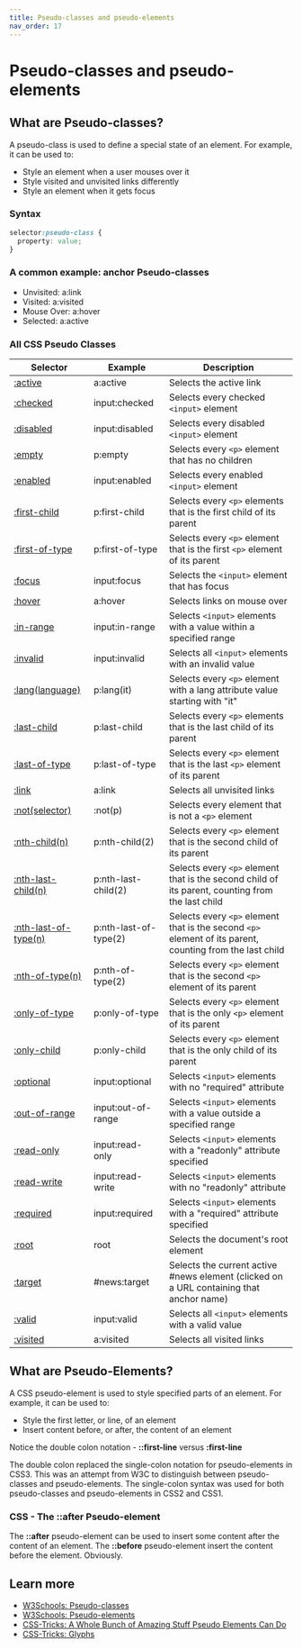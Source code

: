 ```yaml
---
title: Pseudo-classes and pseudo-elements
nav_order: 17
---
```


# Pseudo-classes and pseudo-elements

## What are Pseudo-classes?

A pseudo-class is used to define a special state of an element. For example, it can be used to:

- Style an element when a user mouses over it
- Style visited and unvisited links differently
- Style an element when it gets focus

### Syntax

```css
selector:pseudo-class {
  property: value;
}
```

### A common example: anchor Pseudo-classes

- Unvisited: a:link
- Visited: a:visited
- Mouse Over: a:hover
- Selected: a:active

### All CSS Pseudo Classes

| Selector | Example | Description |
| --- | --- | --- |
| [:active](https://www.w3schools.com/cssref/sel_active.asp) | a:active | Selects the active link |
| [:checked](https://www.w3schools.com/cssref/sel_checked.asp) | input:checked | Selects every checked `<input>` element |
| [:disabled](https://www.w3schools.com/cssref/sel_disabled.asp) | input:disabled | Selects every disabled `<input>` element |
| [:empty](https://www.w3schools.com/cssref/sel_empty.asp) | p:empty | Selects every `<p>` element that has no children |
| [:enabled](https://www.w3schools.com/cssref/sel_enabled.asp) | input:enabled | Selects every enabled `<input>` element |
| [:first-child](https://www.w3schools.com/cssref/sel_firstchild.asp) | p:first-child | Selects every `<p>` elements that is the first child of its parent |
| [:first-of-type](https://www.w3schools.com/cssref/sel_first-of-type.asp) | p:first-of-type | Selects every `<p>` element that is the first `<p>` element of its parent |
| [:focus](https://www.w3schools.com/cssref/sel_focus.asp) | input:focus | Selects the `<input>` element that has focus |
| [:hover](https://www.w3schools.com/cssref/sel_hover.asp) | a:hover | Selects links on mouse over |
| [:in-range](https://www.w3schools.com/cssref/sel_in-range.asp) | input:in-range | Selects `<input>` elements with a value within a specified range |
| [:invalid](https://www.w3schools.com/cssref/sel_invalid.asp) | input:invalid | Selects all `<input>` elements with an invalid value |
| [:lang(language)](https://www.w3schools.com/cssref/sel_lang.asp)| p:lang(it)| Selects every `<p>` element with a lang attribute value starting with "it" |
| [:last-child](https://www.w3schools.com/cssref/sel_last-child.asp) | p:last-child | Selects every `<p>` elements that is the last child of its parent |
| [:last-of-type](https://www.w3schools.com/cssref/sel_last-of-type.asp) | p:last-of-type | Selects every `<p>` element that is the last `<p>` element of its parent  |
| [:link](https://www.w3schools.com/cssref/sel_link.asp)| a:link | Selects all unvisited links  |
| [:not(selector)](https://www.w3schools.com/cssref/sel_not.asp) | :not(p) | Selects every element that is not a `<p>` element |
| [:nth-child(n)](https://www.w3schools.com/cssref/sel_nth-child.asp) | p:nth-child(2) | Selects every `<p>` element that is the second child of its parent  |
| [:nth-last-child(n)](https://www.w3schools.com/cssref/sel_nth-last-child.asp) | p:nth-last-child(2) | Selects every `<p>` element that is the second child of its parent, counting from the last child |
| [:nth-last-of-type(n)](https://www.w3schools.com/cssref/sel_nth-last-of-type.asp) | p:nth-last-of-type(2) | Selects every `<p>` element that is the second `<p>` element of its parent, counting from the last child |
| [:nth-of-type(n)](https://www.w3schools.com/cssref/sel_nth-of-type.asp)| p:nth-of-type(2) | Selects every `<p>` element that is the second `<p>` element of its parent |
| [:only-of-type](https://www.w3schools.com/cssref/sel_only-of-type.asp) | p:only-of-type | Selects every `<p>` element that is the only `<p>` element of its parent |
| [:only-child](https://www.w3schools.com/cssref/sel_only-child.asp) | p:only-child | Selects every `<p>` element that is the only child of its parent  |
| [:optional](https://www.w3schools.com/cssref/sel_optional.asp) | input:optional | Selects `<input>` elements with no "required" attribute |
| [:out-of-range](https://www.w3schools.com/cssref/sel_out-of-range.asp) | input:out-of-range | Selects `<input>` elements with a value outside a specified range |
| [:read-only](https://www.w3schools.com/cssref/sel_read-only.asp) | input:read-only  | Selects `<input>` elements with a "readonly" attribute specified |
| [:read-write](https://www.w3schools.com/cssref/sel_read-write.asp) | input:read-write | Selects `<input>` elements with no "readonly" attribute |
| [:required](https://www.w3schools.com/cssref/sel_required.asp) | input:required | Selects `<input>` elements with a "required" attribute specified  |
| [:root](https://www.w3schools.com/cssref/sel_root.asp)| root | Selects the document's root element |
| [:target](https://www.w3schools.com/cssref/sel_target.asp) | #news:target | Selects the current active #news element (clicked on a URL containing that anchor name) |
| [:valid](https://www.w3schools.com/cssref/sel_valid.asp) | input:valid| Selects all `<input>` elements with a valid value |
| [:visited](https://www.w3schools.com/cssref/sel_visited.asp) | a:visited | Selects all visited links |



## What are Pseudo-Elements?

A CSS pseudo-element is used to style specified parts of an element. For example, it can be used to:

- Style the first letter, or line, of an element
- Insert content before, or after, the content of an element

Notice the double colon notation - **::first-line** versus **:first-line**

The double colon replaced the single-colon notation for pseudo-elements in CSS3. This was an attempt from W3C to distinguish between pseudo-classes and pseudo-elements. The single-colon syntax was used for both pseudo-classes and pseudo-elements in CSS2 and CSS1.

### CSS - The ::after Pseudo-element

The **::after** pseudo-element can be used to insert some content after the content of an element. The **::before** pseudo-element insert the content before the element. Obviously.

## Learn more

- [W3Schools: Pseudo-classes](https://www.w3schools.com/css/css_pseudo_classes.asp)
- [W3Schools: Pseudo-elements ](https://www.w3schools.com/css/css_pseudo_elements.asp)
- [CSS-Tricks: A Whole Bunch of Amazing Stuff Pseudo Elements Can Do](https://css-tricks.com/pseudo-element-roundup/)
- [CSS-Tricks: Glyphs](https://css-tricks.com/snippets/html/glyphs/)
